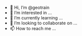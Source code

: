 - 👋 Hi, I’m @geotrain
- 👀 I’m interested in ...
- 🌱 I’m currently learning ...
- 💞️ I’m looking to collaborate on ...
- 📫 How to reach me ...

<!---
geotrain/geotrain is a ✨ special ✨ repository because its `README.md` (this file) appears on your GitHub profile.
You can click the Preview link to take a look at your changes.
--->
